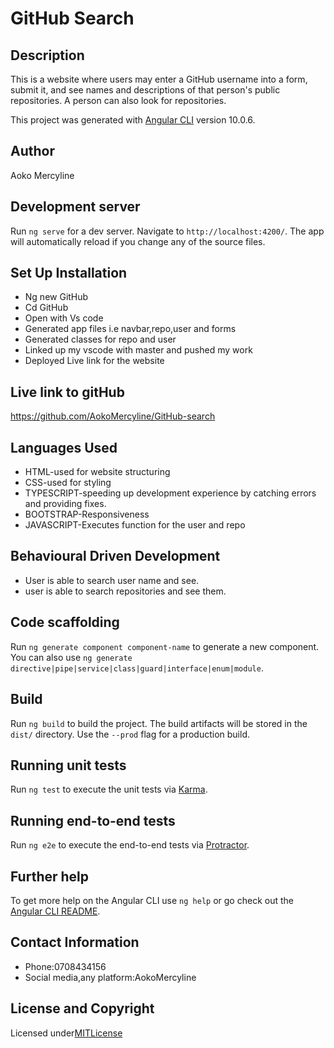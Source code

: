 # GitHub Search

 ## Description

 This is a website where users may enter a GitHub username into a form, submit it, and see names and descriptions of that person's public repositories. A person can also look for repositories.


This project was generated with [Angular CLI](https://github.com/angular/angular-cli) version 10.0.6.

## Author
 Aoko Mercyline
 

## Development server

Run `ng serve` for a dev server. Navigate to `http://localhost:4200/`. The app will automatically reload if you change any of the source files.

 ## Set Up Installation
* Ng new GitHub
* Cd GitHub 
* Open with Vs code
* Generated app files i.e navbar,repo,user and forms
* Generated classes for repo and user
* Linked up my vscode with master and pushed my work
* Deployed Live link for the website

## Live link to gitHub
https://github.com/AokoMercyline/GitHub-search

## Languages Used
* HTML-used for website structuring
* CSS-used for styling
* TYPESCRIPT-speeding up development experience by catching errors and providing fixes.
* BOOTSTRAP-Responsiveness
* JAVASCRIPT-Executes function for the user and repo

## Behavioural Driven Development

* User is able to search user name and see.
* user is able to search repositories and see them.


## Code scaffolding

Run `ng generate component component-name` to generate a new component. You can also use `ng generate directive|pipe|service|class|guard|interface|enum|module`.

## Build

Run `ng build` to build the project. The build artifacts will be stored in the `dist/` directory. Use the `--prod` flag for a production build.

## Running unit tests

Run `ng test` to execute the unit tests via [Karma](https://karma-runner.github.io).

## Running end-to-end tests

Run `ng e2e` to execute the end-to-end tests via [Protractor](http://www.protractortest.org/).

## Further help

To get more help on the Angular CLI use `ng help` or go check out the [Angular CLI README](https://github.com/angular/angular-cli/blob/master/README.md).

## Contact Information

* Phone:0708434156
* Social media,any platform:AokoMercyline

## License and Copyright 

Licensed under[MITLicense](LICENSE)
